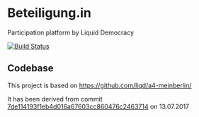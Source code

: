 # Beteiligung.in

Participation platform by Liquid Democracy

[![Build Status](https://travis-ci.org/liqd/a4-product.svg?branch=master)](https://travis-ci.org/liqd/a4-product)

## Codebase

This project is based on <https://github.com/liqd/a4-meinberlin/>

It has been derived from commit
[7de114193f1eb4d016a67603cc860476c2463714](https://github.com/liqd/a4-meinberlin/commit/7de114193f1eb4d016a67603cc860476c2463714)
on 13.07.2017
